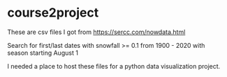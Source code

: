 # course2project

These are csv files I got from
https://sercc.com/nowdata.html

Search for first/last dates with snowfall >= 0.1
from 1900 - 2020
with season starting August 1

I needed a place to host these files for a python data visualization project.

